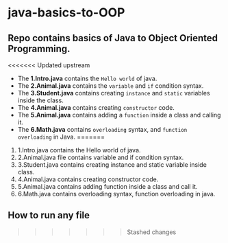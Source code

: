 # java-basics-to-OOP
## Repo contains basics of Java to Object Oriented Programming.

<<<<<<< Updated upstream
* The **1.Intro.java** contains the `Hello world` of java.
* The **2.Animal.java** contains the `variable` and `if` condition syntax.
* The **3.Student.java** contains creating `instance` and `static` variables inside the class.
* The **4.Animal.java** contains creating `constructor` code.
* The **5.Animal.java** contains adding a `function` inside a class and calling it.
* The **6.Math.java** contains `overloading` syntax, and `function overloading` in Java.
=======
1. 1.Intro.java contains the Hello world of java.
2. 2.Animal.java file contains variable and if condition syntax.
3. 3.Student.java contains creating instance and static variable inside class.
4. 4.Animal.java contains creating constructor code.
5. 5.Animal.java contains adding function inside a class and call it.
6. 6.Math.java contains overloading syntax, function overloading in java.

## How to run any file
>>>>>>> Stashed changes

